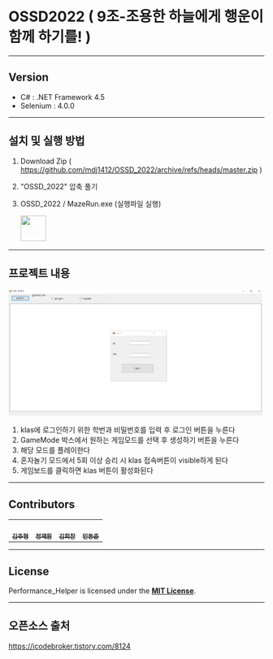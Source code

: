 # OSSD2022  (	9조-조용한 하늘에게 행운이 함께 하기를! )
--------------------
## Version  
- C# : .NET Framework 4.5  
- Selenium : 4.0.0
----------------
## 설치 및 실행 방법
1. Download Zip ( https://github.com/mdj1412/OSSD_2022/archive/refs/heads/master.zip )


2. "OSSD_2022" 압축 풀기  


3. OSSD_2022 / MazeRun.exe (실행파일 실행) 
  
    <img src="./resource/Start.ico" height="50px" width="50px">

---------------
## 프로젝트 내용

<img src="./resource/resource1.png" height="250px" width="500px">

1. klas에 로그인하기 위한 학번과 비밀번호를 입력 후 로그인 버튼을 누른다
2. GameMode 박스에서 원하는 게임모드를 선택 후 생성하기 버튼을 누른다
3. 해당 모드를 플레이한다
4. 혼자놀기 모드에서 5회 이상 승리 시 klas 접속버튼이 visible하게 된다
5. 게임보드를 클릭하면 klas 버튼이 활성화된다

----------

## Contributors
<table>
  <tr>
    <td align="center">
      <a href="https://github.com/kimjoohyungsd"><img src="https://avatars.githubusercontent.com/u/37267842?v=4" width="100px;" alt=""/> <br /> <sub> <b>김주형</b> </sub> </a> <br />
    <td align="center">
      <a href="https://github.com/jaewon0926"><img src="https://avatars.githubusercontent.com/u/112992836?v=4" width="100px;" alt=""/> <br /> <sub> <b>정재원</b> </sub> </a> <br />
    <td align="center">
      <a href="https://github.com/mjswindells"><img src="https://avatars.githubusercontent.com/u/91093119?v=4" width="100px;" alt=""/> <br /> <sub> <b>김희찬</b> </sub> </a> <br />
    <td align="center">
      <a href="https://github.com/mdj1412"><img src="https://avatars.githubusercontent.com/u/91893721?v=4" width="100px;" alt=""/> <br /> <sub> <b>민동준</b> </sub> </a> <br />
  </tr>
</table>

-----------
## License
Performance_Helper is licensed under the **[MIT License]**.  

----------

## 오픈소스 출처
https://icodebroker.tistory.com/8124



[MIT License]: https://github.com/mdj1412/OSSD_2022/blob/master/LICENSE
